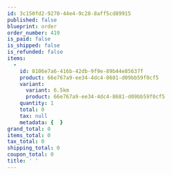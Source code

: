 ```yaml
---
id: 3c150fd2-9270-44e4-9c28-8aff5cd89915
published: false
blueprint: order
order_number: 419
is_paid: false
is_shipped: false
is_refunded: false
items:
  -
    id: 8106e7a6-416b-42db-9f9e-89b44e85637f
    product: 66e767a9-ee34-4dc4-8681-d09bb59f0cf5
    variant:
      variant: 6.5km
      product: 66e767a9-ee34-4dc4-8681-d09bb59f0cf5
    quantity: 1
    total: 0
    tax: null
    metadata: {  }
grand_total: 0
items_total: 0
tax_total: 0
shipping_total: 0
coupon_total: 0
title: ' '
---
```

